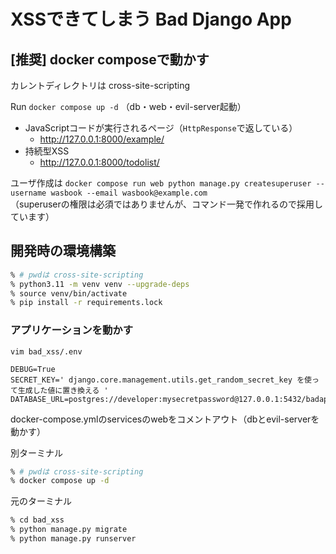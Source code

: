 # XSSできてしまう Bad Django App

## [推奨] docker composeで動かす

カレントディレクトリは cross-site-scripting

Run `docker compose up -d` （db・web・evil-server起動）

- JavaScriptコードが実行されるページ（`HttpResponse`で返している）
  - http://127.0.0.1:8000/example/
- 持続型XSS
  - http://127.0.0.1:8000/todolist/

ユーザ作成は `docker compose run web python manage.py createsuperuser --username wasbook --email wasbook@example.com`  
（superuserの権限は必須ではありませんが、コマンド一発で作れるので採用しています）

## 開発時の環境構築

```sh
% # pwdは cross-site-scripting
% python3.11 -m venv venv --upgrade-deps
% source venv/bin/activate
% pip install -r requirements.lock
```

### アプリケーションを動かす

`vim bad_xss/.env`

```
DEBUG=True
SECRET_KEY=' django.core.management.utils.get_random_secret_key を使って生成した値に置き換える '
DATABASE_URL=postgres://developer:mysecretpassword@127.0.0.1:5432/badapp
```

docker-compose.ymlのservicesのwebをコメントアウト（dbとevil-serverを動かす）

別ターミナル

```sh
% # pwdは cross-site-scripting
% docker compose up -d
```

元のターミナル

```sh
% cd bad_xss
% python manage.py migrate
% python manage.py runserver
```
